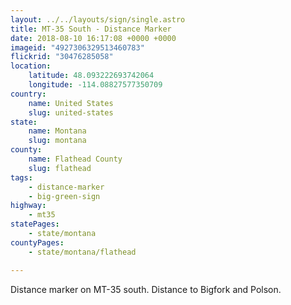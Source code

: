 ```yaml
---
layout: ../../layouts/sign/single.astro
title: MT-35 South - Distance Marker
date: 2018-08-10 16:17:08 +0000 +0000
imageid: "4927306329513460783"
flickrid: "30476285058"
location:
    latitude: 48.093222693742064
    longitude: -114.08827577350709
country:
    name: United States
    slug: united-states
state:
    name: Montana
    slug: montana
county:
    name: Flathead County
    slug: flathead
tags:
    - distance-marker
    - big-green-sign
highway:
    - mt35
statePages:
    - state/montana
countyPages:
    - state/montana/flathead

---
```

Distance marker on MT-35 south.  Distance to Bigfork and Polson.